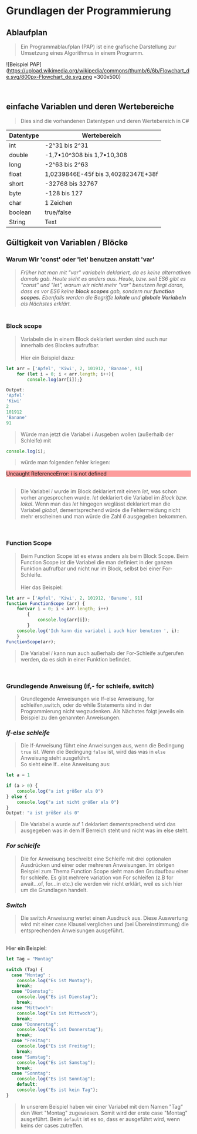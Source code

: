 # Grundlagen der Programmierung 
##  Ablaufplan
> Ein Programmablaufplan (PAP) ist eine grafische Darstellung zur Umsetzung eines Algorithmus in einem Programm. 
> 
![Beispiel PAP](https://upload.wikimedia.org/wikipedia/commons/thumb/6/6b/Flowchart_de.svg/800px-Flowchart_de.svg.png =300x500)

<br>

## einfache Variablen und deren Wertebereiche

>Dies sind die vorhandenen Datentypen und deren Wertebereich in C#

| Datentype | Wertebereich |
| --------- | ------------ |
|int | -2^31 bis 2^31
|double | -1,7•10^308 bis 1,7•10,308
|long|-2^63 bis 2^63
|float|1,0239846E-45f bis 3,40282347E+38f
|short | -32768 bis 32767
|byte| -128 bis 127
|char | 1 Zeichen
|boolean | true/false
|String | Text |

## Gültigkeit von Variablen / Blöcke

### Warum Wir 'const' oder 'let' benutzen anstatt 'var'
>*Früher hat man mit "var" variabeln deklariert, da es keine alternativen damals gab. Heute sieht es anders aus. Heute, bzw. seit ES6 gibt es "const" und "let", warum wir nicht mehr "var" benutzen liegt daran, dass es vor ES6 keine **block scopes** gab, sondern nur **function scopes.** Ebenfalls werden die Begriffe **lokale** und **globale Variabeln** als Nächstes erklärt.* 

### <br>Block scope

> Variabeln die in einem Block deklariert werden sind auch nur innerhalb des Blockes aufrufbar. <br> <br>Hier ein Beispiel dazu:
```js
let arr = ['Apfel', 'Kiwi', 2, 101912, 'Banane', 91]
    for (let i = 0; i < arr.length; i++){
        console.log(arr[i]);}

Output: 
'Apfel'
'Kiwi'
2
101912
'Banane'
91
```
>Würde man jetzt die Variabel *i* Ausgeben wollen (außerhalb der Schleife) mit
```js
console.log(i);
```
>würde man folgenden fehler kriegen:<br>

<div class = "Farbe", style=background-color:rgba(253,60,60,0.5)> Uncaught ReferenceError: i is not defined </div>
<br>

>Die Variabel *i* wurde im Block deklariert mit einem *let*, was schon vorher angesprochen wurde. *let* deklariert die Variabel im *Block bzw. lokal*. Wenn man das *let* hingegen weglässt deklariert man die Variabel *global*, dementsprechend würde die Fehlermeldung nicht mehr erscheinen und man würde die Zahl *6* ausgegeben bekommen.

<br>

### Function Scope 
>Beim Function Scope ist es etwas anders als beim Block Scope. Beim Function Scope ist die Variabel die man definiert in der ganzen Funktion aufrufbar und nicht nur im Block, selbst bei einer For-Schleife. <br> <br>
Hier das Beispiel:
```js
let arr = ['Apfel', 'Kiwi', 2, 101912, 'Banane', 91]
function FunctionScope (arr) {
    for(var i = 0; i < arr.length; i++)
        {
            console.log(arr[i]);
        } 
    console.log('Ich kann die variabel i auch hier benutzen ', i);
    }
FunctionScope(arr);
```
> Die Variabel *i* kann nun auch außerhalb der For-Schleife aufgerufen werden, da es sich in einer Funktion befindet.

<br>


### Grundlegende Anweisung (if,- for schleife, switch)

>Grundlegende Anweisungen wie If-else Anweisung, for schleifen,switch, oder do while Statements sind in der Programmierung nicht wegzudenken. Als Nächstes folgt jeweils ein Beispiel zu den genannten Anweisungen.

### ***If-else schleife***

>Die If-Anweisung führt eine Anweisungen aus, wenn die Bedingung ```true``` ist. Wenn die Bedingung ```false``` ist, wird das was in ```else``` Anweisung steht ausgeführt. 
<br> So sieht eine If...else Anweisung aus:

```js
let a = 1

if (a > 0) {
    console.log("a ist größer als 0")
} else {
    console.log("a ist nicht größer als 0")
}
Output: "a ist größer als 0"

```

>Die Variabel a wurde auf 1 deklariert dementsprechend wird das ausgegeben was in dem If Berreich steht und nicht was im else steht.

### ***For schleife***

>Die for Anweisung beschreibt eine Schleife mit drei optionalen Ausdrücken und einer oder mehreren Anweisungen. Im obrigen Beispiel zum Thema Function Scope sieht man den Grudaufbau einer for schleife. Es gibt mehrere variation von For schleifen (z.B for await...of, for...in etc.) die werden wir nicht erklärt, weil es sich hier um die Grundlagen handelt.

### ***Switch***
>Die switch Anweisung wertet einen Ausdruck aus. Diese Auswertung wird mit einer case Klausel verglichen und (bei Übereinstimmung) die entsprechenden Anweisungen ausgeführt.
<br>
Hier ein Beispiel:

```js
let Tag = "Montag"

switch (Tag) {
  case "Montag" :
    console.log("Es ist Montag");
    break;
  case "Dienstag":
    console.log("Es ist Dienstag");
    break;
  case "Mittwoch":
    console.log("Es ist Mittwoch");
    break;
  case "Donnerstag":
    console.log("Es ist Donnerstag");
    break;
  case "Freitag":
    console.log("Es ist Freitag");
    break;
  case "Samstag":
    console.log("Es ist Samstag");
    break;
  case "Sonntag":
    console.log("Es ist Sonntag");
    default:
    console.log("Es ist kein Tag");
}
```
>In unserem Beispiel haben wir einer Variabel mit dem Namen "Tag“ den Wert "Montag" zugewiesen. Somit wird der erste case "Montag" ausgeführt. Beim ```default``` ist es so, dass er ausgeführt wird, wenn keins der cases zutreffen.

